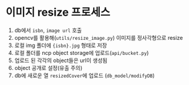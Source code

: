 # 이미지 resize 프로세스
1. db에서 `isbn`, `image url` 호출
2. opencv를 활용해(`utils/resize_image.py`) 이미지를 정사각형으로 resize
3. 로컬 img 폴더에 `{isbn}.jpg` 형태로 저장
4. 로컬 폴더를 ncp object storage에 업로드(`api/bucket.py`)
5. 업로드 된 각각의 object들은 url이 생성됨
6. object 공개로 설정(유출 주의)
7. db에 새로운 열 `resizedCover`에 업로드 (`db_model/modifyDB`)